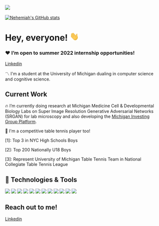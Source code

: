   <img src="https://github.com/Nyu10/Nyu10/blob/760a095621cd935b184505dc4f4af52f14ecd105/Github%20banner.png" width="650" />
  
[![Nehemiah's GitHub stats](https://github-readme-stats.vercel.app/api?username=nyu10&hide=stars,prs,issues&count_private=true&show_icons=true
)](https://www.linkedin.com/in/nehemiah-yu/)
# Hey, everyone! <img src="https://github.com/Nyu10/Nyu10/blob/483fd5dc288a53ae1cbf89b033b06ec821c1c1f1/wave.gif" width="30px">

### ❤️ I’m open to summer 2022 internship opportunities! 

 <a href="https://www.linkedin.com/in/nehemiah-yu/"> Linkedin </a>


〽️ I'm a student at the University of Michigan dualing in computer science and cognitive science.

## Current Work

🔥 I’m currently doing research at Michigan Medicine Cell & Developmental Biology Labs on Super Image Resolution Generative Adversarial Networks (SRGAN) for lab microscopy and also developing the <a href="https://platform.michiganinvestmentgroup.com/">Michigan Investing Group Platform</a>. 

🏓 I'm a competitive table tennis player too!

[1]: Top 3 in NYC High Schools Boys

[2]: Top 200 Nationally U18 Boys

[3]: Represent University of Michigan Table Tennis Team in National Collegiate Table Tennis League


## 🔧 Technologies & Tools
![](https://img.shields.io/badge/Code-Python-informational?style=flat&logo=python&logoColor=white&color=blue)
![](https://img.shields.io/badge/Code-C++-informational?style=flat&logo=c%2B%2B)
![](https://img.shields.io/badge/Code-JavaScript-informational?style=flat&logo=javascript&logoColor=white&color=blue)
![](https://img.shields.io/badge/Code-TypeScript-informational?style=flat&logo=typescript&logoColor=white&color=blue)
![](https://img.shields.io/badge/Code-PyTorch-informational?style=flat&logo=PyTorch&logoColor=white&color=blue)
![](https://img.shields.io/badge/Code-Angular-informational?style=flat&logo=Angular&logoColor=white&color=blue)
![](https://img.shields.io/badge/Code-React-informational?style=flat&logo=React&logoColor=white&color=blue)
![](https://img.shields.io/badge/Code-Django-informational?style=flat&logo=Django&logoColor=white&color=blue)
![](https://img.shields.io/badge/Tools-Firebase-informational?style=flat&logo=Firebase&logoColor=white&color=blue)
![](https://img.shields.io/badge/Tools-PostgreSQL-informational?style=flat&logo=postgresql&logoColor=white&color=blue)
![](https://img.shields.io/badge/Code-Make-informational?style=flat&logo=cmake&logoColor=white&color=blue)
![](https://img.shields.io/badge/Shell-Bash-informational?style=flat&logo=gnu-bash&logoColor=white&color=blue)

## Reach out to me!
 <a href="https://www.linkedin.com/in/nehemiah-yu/"> Linkedin </a>
<!--
**Nyu10/Nyu10** is a ✨ _special_ ✨ repository because its `README.md` (this file) appears on your GitHub profile.

Here are some ideas to get you started:

- 🔭 I’m currently working on ...
- 🌱 I’m currently learning ...
- 👯 I’m looking to collaborate on ...
- 🤔 I’m looking for help with ...
- 💬 Ask me about ...
- 📫 How to reach me: ...
- 😄 Pronouns: ...
- ⚡ Fun fact: ...
-->
